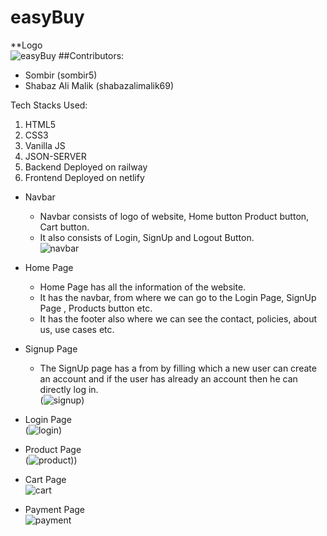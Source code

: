 # easyBuy
**Logo<br/>
![easyBuy](https://user-images.githubusercontent.com/103936619/208403691-855eebb6-0084-4532-815e-ee343f0c48b1.jpeg)
##Contributors:
* Sombir (sombir5)
* Shabaz Ali Malik (shabazalimalik69)


Tech Stacks Used:
1) HTML5
2) CSS3
3) Vanilla JS
4) JSON-SERVER
5) Backend Deployed on railway
6) Frontend Deployed on netlify

* Navbar
     * Navbar consists of logo of website, Home button Product button, Cart button.
     * It also consists of Login, SignUp and Logout Button.<br/>
![navbar](https://user-images.githubusercontent.com/103936619/208403592-72f9a3a8-500a-4295-8d1c-6d664ee6cf06.png)

* Home Page
     * Home Page has all the information of the website.
     * It has the navbar, from where we can go to the Login Page, SignUp Page , Products button etc.
     * It has the footer also where we can see the contact, policies, about us, use cases etc.

* Signup Page
     * The SignUp page has a from by filling which a new user can create an account and if the user has already an account then he can directly log in.<br/>
 (![signup](https://user-images.githubusercontent.com/103936619/208403180-a4527e30-ee1c-4ab2-9f87-baae54fc5058.png))
     
* Login Page<br/>
(![login](https://user-images.githubusercontent.com/103936619/208403028-470c829d-bbd4-4cff-8e6e-1d0b554b31fa.png))

* Product Page<br/>
  (![product](https://user-images.githubusercontent.com/103936619/208403314-321529c4-7645-4d86-8293-9cc0a4eba095.png)))

* Cart Page<br/>
 ![cart](https://user-images.githubusercontent.com/103936619/208403483-ef40a5a0-5b54-4770-9c79-a3893e8f7b03.png)

* Payment Page<br/>
 ![payment](https://user-images.githubusercontent.com/103936619/208403527-c60e366c-b857-4da9-a04d-1326463ecc5f.png)

    
